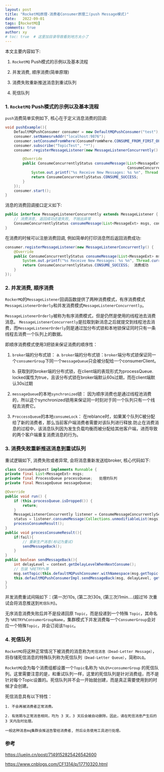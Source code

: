 ```yaml
---
layout: post
title: "RocketMQ原理-消费者Consumer原理二(push Message模式)"
date:   2022-09-01
tags: [RocketMQ]
comments: true
author: xy
# toc: true  # 这里加目录导致看到地方太小了
---
```


本文主要内容如下:

1. `RocketMQ` Push模式的示例以及基本流程 

2. 并发消费, 顺序消费(简单原理)

3. 消费失败重新推送消息到重试队列

4. 死信队列

### 1. `RocketMQ` Push模式的示例以及基本流程 

`push`消费简单实例如下, 核心在于定义消息消费的回调:

```java
void pushExample(){
    DefaultMQPushConsumer consumer = new DefaultMQPushConsumer("test");
    consumer.setNamesrvAddr("localhost:9876");
    consumer.setConsumeFromWhere(ConsumeFromWhere.CONSUME_FROM_FIRST_OFFSET);
    consumer.subscribe("TopicTest", "*");
    consumer.registerMessageListener(new MessageListenerConcurrently() {

        @Override
        public ConsumeConcurrentlyStatus consumeMessage(List<MessageExt> msgs,
                                                        ConsumeConcurrentlyContext context) {
            System.out.printf("%s Receive New Messages: %s %n", Thread.currentThread().getName(), msgs);
            return ConsumeConcurrentlyStatus.CONSUME_SUCCESS;
        }
    });
    consumer.start();
}
```

消息的消费回调接口定义如下:

```java
public interface MessageListenerConcurrently extends MessageListener {
    // 消费消息, 返回成功还是失败, 不抛出异常
    ConsumeConcurrentlyStatus consumeMessage(List<MessageExt> msgs, context...);
}
```

在消费的时候可以注册消费回调, 例如简单的打印消息然后返回消费成功:

```java
consumer.registerMessageListener(new MessageListenerConcurrently() {
    @Override
    public ConsumeConcurrentlyStatus consumeMessage(List<MessageExt> msgs, ...context) {
        System.out.printf("%s Receive New Messages: %s %n", Thread.currentThread().getName(), msgs);
        return ConsumeConcurrentlyStatus.CONSUME_SUCCESS;  消费成功
    }
});
```

### 2. 并发消费, 顺序消费

`RockerMQ`的`MessageListener`回调函数提供了两种消费模式，有序消费模式`MessageListenerOrderly`和并发消费模式`MessageListenerConcurrently`。

`MessageListenerOrderly`被称为有序消费模式，但是仍然是使用的线程池去消费消息。
`MessageListenerConcurrently`是拉取到新消息之后就提交到线程池去消费，而`MessageListenerOrderly`则是通过加分布式锁和本地锁保证同时只有一条线程去消费一个队列上的数据。

即顺序消费模式使用3把锁来保证消费的顺序性：

1. `broker`端的分布式锁：
	a. `broker`端的分布式锁：`broker`端分布式锁保证同一个`consumerGroup`下同一个`messageQueue`只会被分配给一个consumerClient。

	b. 获取到的broker端的分布式锁，在client端的表现形式为processQueue. locked属性为true，且该分布式锁在broker端默认60s过期，而在client端默认30s过期

2. `messageQueue`的本地`synchronized`锁：
	因为顺序消费也是通过线程池消费的，所以这个synchronized锁用来保证同一时刻对于同一个队列只有一个线程去消费它。

3. `ProccessQueue`的本地`consumeLock`：	
	在reblance时，如果某个队列C被分配给了新的消费者，那么当前客户端消费者需要对该队列进行释放.防止在消费消息的过程中，该消息队列因为发生负载均衡而被分配给其他客户端，进而导致的两个客户端重复消费消息的行为。

### 3. 消费失败重新推送消息到重试队列

重试逻辑如下, 消费失败或者异常, 会将消息重新发送给broker, 核心代码如下:

```java
class ConsumeRequest implements Runnable {
private final List<MessageExt> msgs;
private final ProcessQueue processQueue;   处理的队列
private final MessageQueue messageQueue;

@Override
public void run() {
    if (this.processQueue.isDropped()) {
        return;
    }
    MessageListenerConcurrently listener = ConsumeMessageConcurrentlyService.this.messageListener;
    status = listener.consumeMessage(Collections.unmodifiableList(msgs), context);
    processConsumeResult();
}
public void processConsumeResult(){
    if(fail){
        // 重新生产消息(标记为重试)
        sendMessageBack();
    }
}
public boolean sendMessageBack(){
    int delayLevel = context.getDelayLevelWhenNextConsume();
    // 包装 %RETRY%等
    msg.setTopic(this.defaultMQPushConsumer.withNamespace(msg.getTopic()));
    this.defaultMQPushConsumerImpl.sendMessageBack(msg, delayLevel, getBrokerName());
}
}
```

并发消费重试间隔如下：(第一次)10s, (第二次)30s, (第三次)1min....(超过16 次重试会将消息推送到`死信队列`)。

无序消息消费失败后并不是投递回原 `Topic`，而是投递到一个特殊 `Topic`，其命名为 `%RETRY%ConsumerGroupName`，集群模式下并发消费每一个`ConsumerGroup`会对应一个特殊`Topic`，并会订阅该`Topic`。

### 4. 死信队列

`RocketMQ`将这种正常情况下被消费的消息称为`死信消息（Dead-Letter Message）`，将存储死信消息的特殊队列称为死信队列`（Dead-Letter Queue）`，简称`DLQ`。

`RocketMQ`会为每个消费组都设置一个`Topic`名称为 `%DLQ%+consumerGroup` 的死信队列。这里需要注意的是，和重试队列一样，这里的死信队列是针对消费组，而不是针对每个Topic设置的。死信队列并不会一开始就创建，而是真正需要使用到的时候才会创建。

死信消息具有以下特性：

	1. 不会再被消费者正常消费。

	2. 有效期与正常消息相同，均为 3 天，3 天后会被自动删除。因此，请在死信消息产生后的 3 天内及时处理。

    一般这种消息mq集群会推送告警给消费者, 然后业务使用工具进行处理。

### 参考

https://juejin.cn/post/7149152825426542600 

https://www.cnblogs.com/CF1314/p/17710320.html

